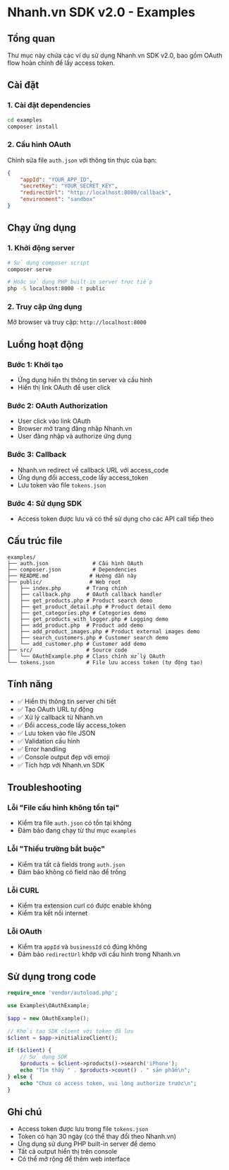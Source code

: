 # Nhanh.vn SDK v2.0 - Examples

## Tổng quan

Thư mục này chứa các ví dụ sử dụng Nhanh.vn SDK v2.0, bao gồm OAuth flow hoàn chỉnh để lấy access token.

## Cài đặt

### 1. Cài đặt dependencies

```bash
cd examples
composer install
```

### 2. Cấu hình OAuth

Chỉnh sửa file `auth.json` với thông tin thực của bạn:

```json
{
    "appId": "YOUR_APP_ID",
    "secretKey": "YOUR_SECRET_KEY",
    "redirectUrl": "http://localhost:8000/callback",
    "environment": "sandbox"
}
```

## Chạy ứng dụng

### 1. Khởi động server

```bash
# Sử dụng composer script
composer serve

# Hoặc sử dụng PHP built-in server trực tiếp
php -S localhost:8000 -t public
```

### 2. Truy cập ứng dụng

Mở browser và truy cập: `http://localhost:8000`

## Luồng hoạt động

### Bước 1: Khởi tạo
- Ứng dụng hiển thị thông tin server và cấu hình
- Hiển thị link OAuth để user click

### Bước 2: OAuth Authorization
- User click vào link OAuth
- Browser mở trang đăng nhập Nhanh.vn
- User đăng nhập và authorize ứng dụng

### Bước 3: Callback
- Nhanh.vn redirect về callback URL với access_code
- Ứng dụng đổi access_code lấy access_token
- Lưu token vào file `tokens.json`

### Bước 4: Sử dụng SDK
- Access token được lưu và có thể sử dụng cho các API call tiếp theo

## Cấu trúc file

```
examples/
├── auth.json              # Cấu hình OAuth
├── composer.json          # Dependencies
├── README.md             # Hướng dẫn này
├── public/               # Web root
│   ├── index.php        # Trang chính
│   ├── callback.php     # OAuth callback handler
│   ├── get_products.php # Product search demo
│   ├── get_product_detail.php # Product detail demo
│   ├── get_categories.php # Categories demo
│   ├── get_products_with_logger.php # Logging demo
│   ├── add_product.php  # Product add demo
│   ├── add_product_images.php # Product external images demo
│   ├── search_customers.php # Customer search demo
│   └── add_customer.php # Customer add demo
├── src/                 # Source code
│   └── OAuthExample.php # Class chính xử lý OAuth
└── tokens.json          # File lưu access token (tự động tạo)
```

## Tính năng

- ✅ Hiển thị thông tin server chi tiết
- ✅ Tạo OAuth URL tự động
- ✅ Xử lý callback từ Nhanh.vn
- ✅ Đổi access_code lấy access_token
- ✅ Lưu token vào file JSON
- ✅ Validation cấu hình
- ✅ Error handling
- ✅ Console output đẹp với emoji
- ✅ Tích hợp với Nhanh.vn SDK

## Troubleshooting

### Lỗi "File cấu hình không tồn tại"
- Kiểm tra file `auth.json` có tồn tại không
- Đảm bảo đang chạy từ thư mục `examples`

### Lỗi "Thiếu trường bắt buộc"
- Kiểm tra tất cả fields trong `auth.json`
- Đảm bảo không có field nào để trống

### Lỗi CURL
- Kiểm tra extension curl có được enable không
- Kiểm tra kết nối internet

### Lỗi OAuth
- Kiểm tra `appId` và `businessId` có đúng không
- Đảm bảo `redirectUrl` khớp với cấu hình trong Nhanh.vn

## Sử dụng trong code

```php
require_once 'vendor/autoload.php';

use Examples\OAuthExample;

$app = new OAuthExample();

// Khởi tạo SDK client với token đã lưu
$client = $app->initializeClient();

if ($client) {
    // Sử dụng SDK
    $products = $client->products()->search('iPhone');
    echo "Tìm thấy " . $products->count() . " sản phẩm\n";
} else {
    echo "Chưa có access token, vui lòng authorize trước\n";
}
```

## Ghi chú

- Access token được lưu trong file `tokens.json`
- Token có hạn 30 ngày (có thể thay đổi theo Nhanh.vn)
- Ứng dụng sử dụng PHP built-in server để demo
- Tất cả output hiển thị trên console
- Có thể mở rộng để thêm web interface
